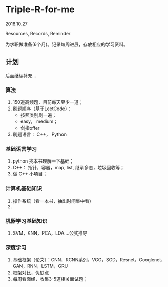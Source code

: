 # Triple-R-for-me

2018.10.27 
 
Resources, Records, Reminder

为求职做准备(6个月)。记录每周进展，存放相应的学习资料。


## 计划

后面继续补充...

### 算法
1. 150道高频题，目前每天至少一道；
2. 刷题顺序（基于LeetCode）：
   - 按照类别刷一遍；
   - easy， medium；
   - 剑指offer
3. 刷题语言：
   C++， Python


### 基础语言学习
1. python 找本书理解一下基础；
2. C++： 指针，容器，map, list, 继承多态，垃圾回收等；
3. 做 C++ 小项目；


### 计算机基础知识
1. 操作系统（看一本书，抽出时间集中看）
2. 


### 机器学习基础知识
1. SVM，KNN，PCA，LDA....公式推导


### 深度学习
1. 基础框架（论文）：CNN，RCNN系列，VGG，SGD，Resnet，Googlenet，GAN，RNN，LSTM，GRU
2. 框架对比，优缺点
3. 每周看面经，收集3-5道相关面试题；


